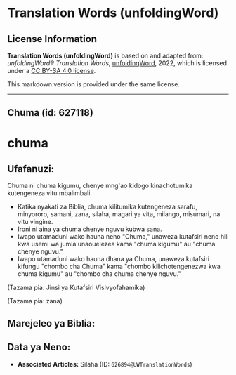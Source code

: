 # Translation Words (unfoldingWord)

## License Information

**Translation Words (unfoldingWord)** is based on and adapted from: _unfoldingWord® Translation Words_, [unfoldingWord](https://unfoldingword.org/utw), 2022, which is licensed under a [CC BY-SA 4.0 license](https://creativecommons.org/licenses/by-sa/4.0/legalcode.en).

This markdown version is provided under the same license.



--------------------------------

## Chuma (id: 627118)

chuma
=====

Ufafanuzi:
----------

Chuma ni chuma kigumu, chenye mng'ao kidogo kinachotumika kutengeneza vitu mbalimbali.

* Katika nyakati za Biblia, chuma kilitumika kutengeneza sarafu, minyororo, samani, zana, silaha, magari ya vita, milango, misumari, na vitu vingine.
* Ironi ni aina ya chuma chenye nguvu kubwa sana.
* Iwapo utamaduni wako hauna neno "Chuma," unaweza kutafsiri neno hili kwa usemi wa jumla unaouelezea kama "chuma kigumu" au "chuma chenye nguvu."
* Iwapo utamaduni wako hauna dhana ya Chuma, unaweza kutafsiri kifungu "chombo cha Chuma" kama "chombo kilichotengenezwa kwa chuma kigumu" au "chombo cha chuma chenye nguvu."

(Tazama pia: Jinsi ya Kutafsiri Visivyofahamika)

(Tazama pia: zana)

Marejeleo ya Biblia:
--------------------

Data ya Neno:
-------------

* **Associated Articles:** Silaha (ID: `626894@UWTranslationWords`)

